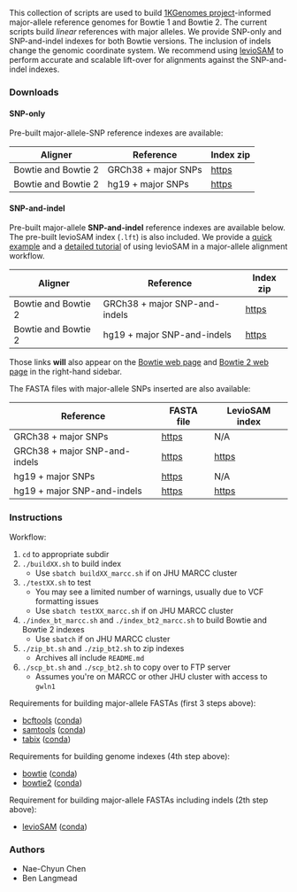 This collection of scripts are used to build [1KGenomes project](http://www.internationalgenome.org)-informed major-allele reference genomes for Bowtie 1 and Bowtie 2.  The current scripts build *linear* references with major alleles. We provide SNP-only and SNP-and-indel indexes for both Bowtie versions. The inclusion of indels change the genomic coordinate system. We recommend using [levioSAM](https://github.com/alshai/levioSAM) to perform accurate and scalable lift-over for alignments against the SNP-and-indel indexes.

### Downloads

#### SNP-only 
Pre-built major-allele-SNP reference indexes are available:

| Aligner             | Reference                     | Index zip                                                                   |
|---------------------|-------------------------------|-----------------------------------------------------------------------------|
| Bowtie and Bowtie 2 | GRCh38 + major SNPs           | [https](https://genome-idx.s3.amazonaws.com/bt/grch38_1kgmaj_snvs_bt2.zip)  |
| Bowtie and Bowtie 2 | hg19 + major SNPs             | [https](https://genome-idx.s3.amazonaws.com/bt/hg19_1kgmaj_snvs_bt2.zip)    |

#### SNP-and-indel

Pre-built major-allele **SNP-and-indel** reference indexes are available below.
The pre-built levioSAM index (`.lft`) is also included.
We provide a [quick example](https://github.com/alshai/levioSAM#example-with-pre-built-indexes) and a [detailed tutorial](https://github.com/alshai/levioSAM/wiki/Alignment-with-variant-aware-reference-genomes) of using levioSAM in a major-allele alignment workflow. 


| Aligner             | Reference                     | Index zip                                                                        |
|---------------------|-------------------------------|----------------------------------------------------------------------------------|
| Bowtie and Bowtie 2 | GRCh38 + major SNP-and-indels | [https](https://genome-idx.s3.amazonaws.com/bt/grch38_1kgmaj_snvindels_bt2.zip)  |
| Bowtie and Bowtie 2 | hg19 + major SNP-and-indels   | [https](https://genome-idx.s3.amazonaws.com/bt/hg19_1kgmaj_snvindels_bt2.zip)    |

Those links **will** also appear on the [Bowtie web page](http://bowtie-bio.sourceforge.net) and [Bowtie 2 web page](http://bowtie-bio.sourceforge.net/bowtie2) in the right-hand sidebar.

The FASTA files with major-allele SNPs inserted are also available:

| Reference                     | FASTA file                                                                        | LevioSAM index |
|-------------------------------|-----------------------------------------------------------------------------------|----------------|
| GRCh38 + major SNPs           | [https](https://genome-idx.s3.amazonaws.com/bt/grch38_1kgmaj_snvs.fa.gz)      | N/A |
| GRCh38 + major SNP-and-indels | [https](https://genome-idx.s3.amazonaws.com/bt/grch38_1kgmaj_snvindels.fa.gz) | [https](https://genome-idx.s3.amazonaws.com/bt/grch38_1kgmaj_snvindels.lft) |
| hg19 + major SNPs             | [https](https://genome-idx.s3.amazonaws.com/bt/hg19_1kgmaj_snvs.fa.gz)        | N/A |
| hg19 + major SNP-and-indels   | [https](https://genome-idx.s3.amazonaws.com/bt/hg19_1kgmaj_snvindels.fa.gz)   | [https](https://genome-idx.s3.amazonaws.com/bt/hg19_1kgmaj_snvindels.lft) |

### Instructions

Workflow:

1. `cd` to appropriate subdir
2. `./buildXX.sh` to build index
    * Use `sbatch buildXX_marcc.sh` if on JHU MARCC cluster
3. `./testXX.sh` to test
    * You may see a limited number of warnings, usually due to VCF formatting issues
    * Use `sbatch testXX_marcc.sh` if on JHU MARCC cluster
4. `./index_bt_marcc.sh` and `./index_bt2_marcc.sh` to build Bowtie and Bowtie 2 indexes
    * Use `sbatch` if on JHU MARCC cluster
5. `./zip_bt.sh` and `./zip_bt2.sh` to zip indexes
    * Archives all include `README.md`
6. `./scp_bt.sh` and `./scp_bt2.sh` to copy over to FTP server
    * Assumes you're on MARCC or other JHU cluster with access to `gwln1`

Requirements for building major-allele FASTAs (first 3 steps above):

* [bcftools](https://samtools.github.io/bcftools/) ([conda](https://anaconda.org/bioconda/bcftools))
* [samtools](https://samtools.github.io) ([conda](https://anaconda.org/bioconda/samtools))
* [tabix](http://www.htslib.org/doc/tabix.html) ([conda](https://anaconda.org/bioconda/tabix))

Requirements for building genome indexes (4th step above):

* [bowtie](http://bowtie-bio.sourceforge.net) ([conda](https://anaconda.org/bioconda/bowtie))
* [bowtie2](http://bowtie-bio.sourceforge.net/bowtie2) ([conda](https://anaconda.org/bioconda/bowtie2))

Requirement for building major-allele FASTAs including indels (2th step above):
* [levioSAM](https://github.com/alshai/levioSAM) ([conda](https://anaconda.org/bioconda/leviosam))

### Authors

* Nae-Chyun Chen
* Ben Langmead

